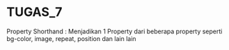 # TUGAS_7
Property Shorthand : Menjadikan 1 Property dari beberapa property seperti bg-color, image, repeat, position dan lain lain
